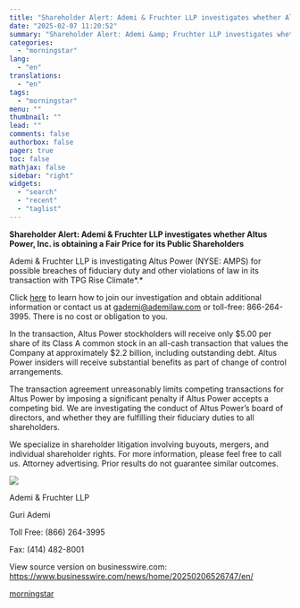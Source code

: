```yaml
---
title: "Shareholder Alert: Ademi & Fruchter LLP investigates whether Altus Power, Inc. is obtaining a Fair Price for its Public Shareholders"
date: "2025-02-07 11:20:52"
summary: "Shareholder Alert: Ademi &amp; Fruchter LLP investigates whether Altus Power, Inc. is obtaining a Fair Price for its Public Shareholders Ademi &amp; Fruchter LLP is investigating Altus Power (NYSE: AMPS) for possible breaches of fiduciary duty and other violations of law in its transaction with TPG Rise Climate. Click here..."
categories:
  - "morningstar"
lang:
  - "en"
translations:
  - "en"
tags:
  - "morningstar"
menu: ""
thumbnail: ""
lead: ""
comments: false
authorbox: false
pager: true
toc: false
mathjax: false
sidebar: "right"
widgets:
  - "search"
  - "recent"
  - "taglist"
---
```


**Shareholder Alert: Ademi & Fruchter LLP investigates whether Altus Power, Inc. is obtaining a Fair Price for its Public Shareholders**

Ademi & Fruchter LLP is investigating Altus Power (NYSE: AMPS) for possible breaches of fiduciary duty and other violations of law in its transaction with TPG Rise Climate*.*

Click [here](https://cts.businesswire.com/ct/CT?id=smartlink&url=https%3A%2F%2Fwww.ademilaw.com%2Fcase%2Faltus-power-inc&esheet=54201421&newsitemid=20250206526747&lan=en-US&anchor=here&index=1&md5=42308af4eec0ff8c7dd34cece038669e) to learn how to join our investigation and obtain additional information or contact us at [gademi@ademilaw.com](mailto:gademi@ademilaw.com) or toll-free: 866-264-3995. There is no cost or obligation to you.

In the transaction, Altus Power stockholders will receive only $5.00 per share of its Class A common stock in an all-cash transaction that values the Company at approximately $2.2 billion, including outstanding debt. Altus Power insiders will receive substantial benefits as part of change of control arrangements.

The transaction agreement unreasonably limits competing transactions for Altus Power by imposing a significant penalty if Altus Power accepts a competing bid. We are investigating the conduct of Altus Power’s board of directors, and whether they are fulfilling their fiduciary duties to all shareholders.

We specialize in shareholder litigation involving buyouts, mergers, and individual shareholder rights. For more information, please feel free to call us. Attorney advertising. Prior results do not guarantee similar outcomes.

 ![](https://cts.businesswire.com/ct/CT?id=bwnews&sty=20250206526747r1&sid=mstr3&distro=nx&lang=en)

Ademi & Fruchter LLP
  
Guri Ademi
  
Toll Free: (866) 264-3995
  
Fax: (414) 482-8001

View source version on businesswire.com: <https://www.businesswire.com/news/home/20250206526747/en/>

[morningstar](https://www.morningstar.com/news/business-wire/20250206526747/shareholder-alert-ademi-fruchter-llp-investigates-whether-altus-power-inc-is-obtaining-a-fair-price-for-its-public-shareholders)
